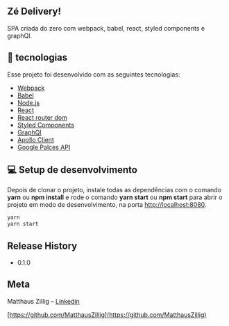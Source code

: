 ## Zé Delivery!

SPA criada do zero com webpack, babel, react, styled components e graphQl.

## :rocket: tecnologias

Esse projeto foi desenvolvido com as seguintes tecnologias:

- [Webpack](https://webpack.js.org/)
- [Babel](https://babeljs.io/)
- [Node.js](https://nodejs.org/en/)
- [React](https://reactjs.org)
- [React router dom](https://reactrouter.com/web/guides/quick-start)
- [Styled Components](https://developers.google.com/places/web-service/overview)
- [GraphQl](https://graphql.org/)
- [Apollo Client](https://www.apollographql.com/docs/react/)
- [Google Palces API](https://developers.google.com/places/web-service/overview)

## 💻 Setup de desenvolvimento

Depois de clonar o projeto, instale todas as dependências com o comando **yarn** ou **npm install** e rode o comando **yarn start** ou **npm start** para abrir o projeto em modo de desenvolvimento, na porta [http://localhost:8080](http://localhost:8080).

```sh
yarn
yarn start
```

## Release History

* 0.1.0
 

## Meta

Matthaus Zillig – [Linkedin](https://www.linkedin.com/in/matthaus-zillig/)

[https://github.com/MatthausZillig](https://github.com/MatthausZillig)



